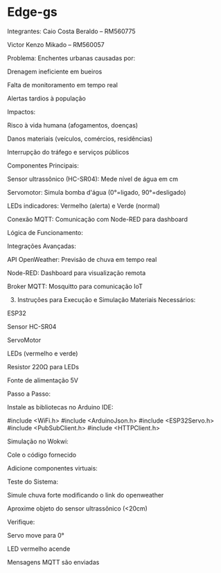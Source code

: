 # Edge-gs
Integrantes:
Caio Costa Beraldo – RM560775

Victor Kenzo Mikado – RM560057


Problema:
Enchentes urbanas causadas por:

Drenagem ineficiente em bueiros

Falta de monitoramento em tempo real

Alertas tardios à população

Impactos:

Risco à vida humana (afogamentos, doenças)

Danos materiais (veículos, comércios, residências)

Interrupção do tráfego e serviços públicos

Componentes Principais:

Sensor ultrassônico (HC-SR04): Mede nível de água em cm

Servomotor: Simula bomba d'água (0°=ligado, 90°=desligado)

LEDs indicadores: Vermelho (alerta) e Verde (normal)

Conexão MQTT: Comunicação com Node-RED para dashboard

Lógica de Funcionamento:

Integrações Avançadas:

API OpenWeather: Previsão de chuva em tempo real

Node-RED: Dashboard para visualização remota

Broker MQTT: Mosquitto para comunicação IoT

3. Instruções para Execução e Simulação
Materiais Necessários:

ESP32

Sensor HC-SR04

ServoMotor

LEDs (vermelho e verde)

Resistor 220Ω para LEDs

Fonte de alimentação 5V

Passo a Passo:


Instale as bibliotecas no Arduino IDE:

#include <WiFi.h>
#include <ArduinoJson.h>
#include <ESP32Servo.h>
#include <PubSubClient.h>
#include <HTTPClient.h>

Simulação no Wokwi:

Cole o código fornecido

Adicione componentes virtuais:

Teste do Sistema:

Simule chuva forte modificando o link do openweather

Aproxime objeto do sensor ultrassônico (<20cm)

Verifique:

Servo move para 0°

LED vermelho acende

Mensagens MQTT são enviadas
